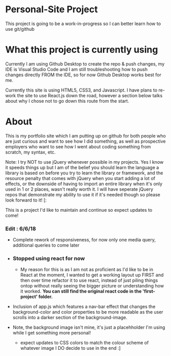 # Personal-Site Project
This project is going to be a work-in-progress so I can better learn how to use git/github

# What this project is currently using
Currently I am using Github Desktop to create the repo & push changes, my IDE is Visual Studio Code and
I am still troubleshooting how to push changes directly FROM the IDE, so for now Github Desktop works best for me.

Currently this site is using HTML5, CSS3, and Javascript. I have plans to re-work the site to use React.js down the road, however a section below talks about why I chose not to go down this route from the start.

# About 
This is my portfolio site which I am putting up on github for both people who are just curious and want to see how I did something, as well as prospective employers who want to see how I went about coding something from scratch, my syntax, etc.

Note: I try NOT to use jQuery whenever possible in my projects. Yes I know it speeds things up but I am of the belief you should learn the language a library is based on before you try to learn the library or framework, and the resource penalty that comes with jQuery when you start adding a lot of effects, or the downside of having to import an entire library when it's only used in 1 or 2 places, wasn't really worth it. I will have seperate jQuery repos that demonstrate my ability to use it if it's needed though so please look forward to it! [:

This is a project I'd like to maintain and continue so expect updates to come!

### Edit : 6/6/18 
 - Complete rework of responsiveness, for now only one media query, additional queries to come later
 - ### Stopped using react for now
    - My reason for this is as I am not as proficient as I'd like to be in React at the moment, I wanted to get a working layout up FIRST and then over time refactor it to use react, instead of just piling things ontop without really seeing the bigger picture or understanding how it worked. **You can still find the original react code in the 'first-project' folder.**
    
 - Inclusion of app.js which features a nav-bar effect that changes the background-color and color properties 
   to be more readable as the user scrolls into a darker section of the background-image.
 - Note, the background image isn't mine, it's just a placehholder I'm using while I get something more personal!
    - expect updates to CSS colors to match the colour scheme of whatever image I DO decide to use in the end :]
